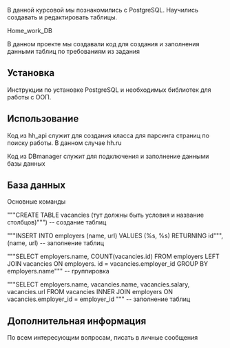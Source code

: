 В данной курсовой мы познакомились с PostgreSQL.
Научились создавать и редактировать таблицы.

Home_work_DB

В данном проекте мы создавали код для создания и заполнения данными таблиц по требованиям из задания

## Установка

Инструкции по установке PostgreSQL и необходимых библиотек для работы с ООП.

## Использование

Код из hh_api служит для создания класса для парсинга страниц по поиску работы. В данном случае hh.ru

Код из DBmanager служит для подключения и заполнение данными базы данных

## База данных

Основные команды

"""CREATE TABLE vacancies (тут должны быть условия и название столбцов)""") -- создание таблиц

"""INSERT INTO employers (name, url) VALUES (%s, %s) RETURNING id""", (name, url)  -- заполнение таблиц

"""SELECT employers.name, COUNT(vacancies.id) FROM employers LEFT JOIN vacancies ON employers. id = vacancies.employer_id
            GROUP BY employers.name"""   -- группировка  

"""SELECT employers.name, vacancies.name, vacancies.salary, vacancies.url 
            FROM vacancies 
            INNER JOIN employers ON vacancies.employer_id = employer_id """  -- заполнение таблиц

## Дополнительная информация

По всем интересующим вопросам, писать в личные сообщения 